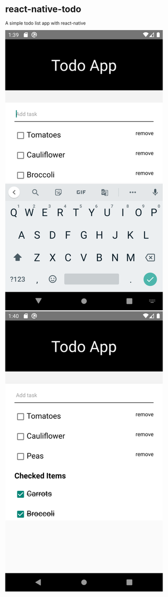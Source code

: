 # react-native-todo 
A simple todo list app with react-native



![todo_app_img](/app_img/todo_1.png)
![todo_app_img](/app_img/todo_2.png)
